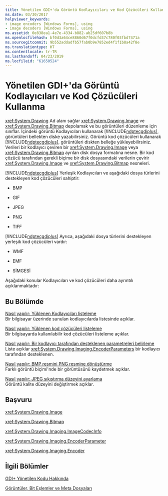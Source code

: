 ```yaml
---
title: Yönetilen GDI+'da Görüntü Kodlayıcıları ve Kod Çözücüleri Kullanma
ms.date: 03/30/2017
helpviewer_keywords:
- image encoders [Windows Forms], using
- image decoders [Windows Forms], using
ms.assetid: 0e838ea1-4e7e-4334-b882-ab25df607b8b
ms.openlocfilehash: bf0d3a64ce8860d67f0dcfd37c780f03fbd7471a
ms.sourcegitcommit: 9b552addadfb57fab0b9e7852ed4f1f1b8a42f8e
ms.translationtype: HT
ms.contentlocale: tr-TR
ms.lasthandoff: 04/23/2019
ms.locfileid: "61650524"
---
```

# <a name="using-image-encoders-and-decoders-in-managed-gdi"></a>Yönetilen GDI+'da Görüntü Kodlayıcıları ve Kod Çözücüleri Kullanma
<xref:System.Drawing> Ad alanı sağlar <xref:System.Drawing.Image> ve <xref:System.Drawing.Bitmap> depolamak ve bu görüntüleri düzenleme için sınıflar. İçindeki görüntü Kodlayıcıları kullanarak [!INCLUDE[ndptecgdiplus](../../../../includes/ndptecgdiplus-md.md)], görüntüleri bellekten diske yazabilirsiniz. Görüntü kod çözücüleri kullanarak [!INCLUDE[ndptecgdiplus](../../../../includes/ndptecgdiplus-md.md)], görüntüleri diskten belleğe yükleyebilirsiniz. Verileri bir kodlayıcı çeviren bir <xref:System.Drawing.Image> veya <xref:System.Drawing.Bitmap> ayrılan disk dosya formatına nesne. Bir kod çözücü tarafından gerekli biçime bir disk dosyasındaki verilerin çevirir <xref:System.Drawing.Image> ve <xref:System.Drawing.Bitmap> nesneleri.  
  
 [!INCLUDE[ndptecgdiplus](../../../../includes/ndptecgdiplus-md.md)] Yerleşik Kodlayıcıları ve aşağıdaki dosya türlerini destekleyen kod çözücüleri sahiptir:  
  
- BMP  
  
- GIF  
  
- JPEG  
  
- PNG  
  
- TIFF  
  
 [!INCLUDE[ndptecgdiplus](../../../../includes/ndptecgdiplus-md.md)] Ayrıca, aşağıdaki dosya türlerini destekleyen yerleşik kod çözücüleri vardır:  
  
- WMF  
  
- EMF  
  
- SİMGESİ  
  
 Aşağıdaki konular Kodlayıcıları ve kod çözücüleri daha ayrıntılı açıklanmaktadır:  
  
## <a name="in-this-section"></a>Bu Bölümde  
 [Nasıl yapılır: Yüklenen Kodlayıcıları listeleme](how-to-list-installed-encoders.md)  
 Bir bilgisayar üzerinde sunulan kodlayıcılarda listesinde açıklar.  
  
 [Nasıl yapılır: Yüklenen kod çözücüleri listeleme](how-to-list-installed-decoders.md)  
 Bir bilgisayarda kullanılabilir kod çözücüleri listeleme açıklar.  
  
 [Nasıl yapılır: Bir kodlayıcı tarafından desteklenen parametreleri belirleme](how-to-determine-the-parameters-supported-by-an-encoder.md)  
 Liste açıklar <xref:System.Drawing.Imaging.EncoderParameters> bir kodlayıcı tarafından desteklenen.  
  
 [Nasıl yapılır: BMP resmini PNG resmine dönüştürme](how-to-convert-a-bmp-image-to-a-png-image.md)  
 Farklı görüntü biçimi'nde bir görüntüsünü kaydetmek açıklar.  
  
 [Nasıl yapılır: JPEG sıkıştırma düzeyini ayarlama](how-to-set-jpeg-compression-level.md)  
 Görüntü kalite düzeyini değiştirmek açıklar.  
  
## <a name="reference"></a>Başvuru  
 <xref:System.Drawing.Image>  
  
 <xref:System.Drawing.Bitmap>  
  
 <xref:System.Drawing.Imaging.ImageCodecInfo>  
  
 <xref:System.Drawing.Imaging.EncoderParameter>  
  
 <xref:System.Drawing.Imaging.Encoder>  
  
## <a name="related-sections"></a>İlgili Bölümler  
 [GDI+ Yönetilen Kodu Hakkında](about-gdi-managed-code.md)  
  
 [Görüntüler, Bit Eşlemler ve Meta Dosyaları](images-bitmaps-and-metafiles.md)
